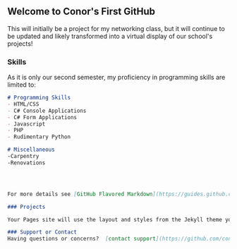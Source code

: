 ## Welcome to Conor's First GitHub

This will initially be a project for my networking class, but it will continue to be updated and likely transformed into a virtual display of our school's projects!

### Skills

As it is only our second semester, my proficiency in programming skills are limited to:

```markdown
# Programming Skills
- HTML/CSS
- C# Console Applications
- C# Form Applications
- Javascript
- PHP
- Rudimentary Python

# Miscellaneous
-Carpentry
-Renovations




For more details see [GitHub Flavored Markdown](https://guides.github.com/features/mastering-markdown/).

### Projects

Your Pages site will use the layout and styles from the Jekyll theme you have selected in your [repository settings](https://github.com/conshea/flashy-template/settings). The name of this theme is saved in the Jekyll `_config.yml` configuration file.

### Support or Contact
Having questions or concerns?  [contact support](https://github.com/conshea) and I will respnd with answers if I can!.
